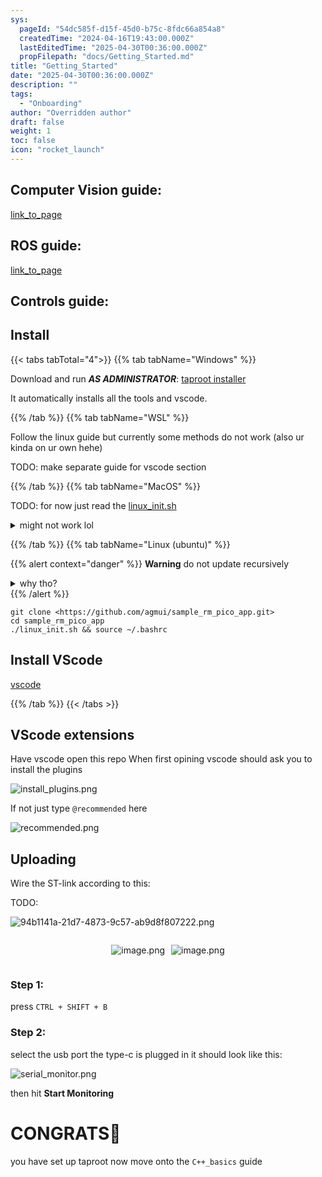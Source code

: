```yaml
---
sys:
  pageId: "54dc585f-d15f-45d0-b75c-8fdc66a854a8"
  createdTime: "2024-04-16T19:43:00.000Z"
  lastEditedTime: "2025-04-30T00:36:00.000Z"
  propFilepath: "docs/Getting_Started.md"
title: "Getting_Started"
date: "2025-04-30T00:36:00.000Z"
description: ""
tags:
  - "Onboarding"
author: "Overridden author"
draft: false
weight: 1
toc: false
icon: "rocket_launch"
---
```


## Computer Vision guide:

[link_to_page](86d45bc0-388b-4d26-8848-44f255f73d0e)

## ROS guide:

[link_to_page](3c76c1de-ec8f-46d6-8b0a-294005edc2d5)

## Controls guide:

## Install

{{< tabs tabTotal="4">}}
{{% tab tabName="Windows" %}}

Download and run _**AS ADMINISTRATOR**_: [taproot installer](https://github.com/Thornbots/TeachingFreshies/releases/tag/1.0)

It automatically installs all the tools and vscode.

{{% /tab %}}
{{% tab tabName="WSL" %}}

Follow the linux guide but currently some methods do not work (also ur kinda on ur own hehe)

TODO: make separate guide for vscode section

{{% /tab %}}
{{% tab tabName="MacOS" %}}

TODO: for now just read the [linux_init.sh](https://github.com/agmui/sample_rm_pico_app/blob/main/linux_init.sh)

<details>
<summary>might not work lol</summary>

`brew install libusb pkg-config`

Next install: [vscode](https://code.visualstudio.com/Download)

</details>

{{% /tab %}}
{{% tab tabName="Linux (ubuntu)" %}}

{{% alert context="danger" %}}
**Warning** do not update recursively
<details>
<summary>why tho?</summary>
There are some submodules that may go on for a while (like tinyusb) and I highly
recommend you don't need to get them.
If you want to see what submodules I update just look in `linux_init.sh`
</details>
{{% /alert %}}

```shell
git clone <https://github.com/agmui/sample_rm_pico_app.git>
cd sample_rm_pico_app
./linux_init.sh && source ~/.bashrc
```

## Install VScode

[vscode](https://code.visualstudio.com/Download)

{{% /tab %}}
{{< /tabs >}}

## VScode extensions

Have vscode open this repo
When first opining vscode should ask you to install the plugins

![install_plugins.png](https://prod-files-secure.s3.us-west-2.amazonaws.com/d518164a-d88e-44d1-a4ee-3adb3bd8bce0/89bd30f0-1825-4e77-867b-0a41ce370880/install_plugins.png?X-Amz-Algorithm=AWS4-HMAC-SHA256&X-Amz-Content-Sha256=UNSIGNED-PAYLOAD&X-Amz-Credential=ASIAZI2LB466X6KUXXZS%2F20250525%2Fus-west-2%2Fs3%2Faws4_request&X-Amz-Date=20250525T121343Z&X-Amz-Expires=3600&X-Amz-Security-Token=IQoJb3JpZ2luX2VjEGQaCXVzLXdlc3QtMiJIMEYCIQDoszsKgsrQ5i8YdWlRjMnpXT7fPbmlpDnMBLPuBK%2BN9QIhAIcLlh%2BiSFfv4X6EMTC1mqh9YXvk%2BlIhAV80elqPP%2Fr%2BKv8DCC0QABoMNjM3NDIzMTgzODA1IgyxCcxPyTbEmITqUksq3APWY6MZH8NxrWngUwlcJTf0Qb16iqXE5pqSuLWs%2FPCoRHETHrO%2FtfpuTfZiTI2HJfu5koAyPTxzMLAIuKZLOqdMrP7wacd%2BJbcfOtUqdROABik5m5wKKTIw6eW65giiAmd80LYja98JknzOLIRNQHI26SUUsJTzNfX9FYV8pGpHNcFLAoJylBI1yZxxhHwnYdlFEp3jCQ1fY1W7%2B01%2FPTQOAeRVBCd%2FQHbstCszJKjZ4RGxj6CLjbCsoloaTwZZGHejCgliEGVSsmT21tlierxdvSzeUunc57%2BVixYVmmSFpElglzv6yYTra9pac1IwUtqUTIyKe5sA1%2Fv%2BHZq6hJjzE%2BcN8OnrGzcDKGwikv6T7iOSGinwE0cpFmNCKxnStkHjBMe1K6i%2FhTvEb8AzVYok4%2BEgHJNlX9pvwOzv4Kku5P%2FUd6yZvOtw0tmlE0f5C06DprAAbUFZ19HAyA6K7vkj%2FznqXzksCm409gW2szvqQI12MYijA9Jhuucstb7aL6Bcij6bu3%2F7ib4LRIvOFTfD8sTGTt2T%2BepNJs6C694mUhNwJBwmrFRZPBwy71HkJpYJVIeSkr8FfZA3EGyeOyZw41wUqiiNmMl6OjIx2WmSBSil5k%2BlZCtwHfkIRTDg%2FMvBBjqkAaRv2hxxWAZDQqGgHu%2BvHbHPUJtbMpV9dilvJtM1QI7AQZzcjVz4To2z9VOak5MOneYr59Ie2uesMvGq1oIqju3FZuOb96t%2BOAlUYkv%2F7JIZfgX4Amah9zZRoTTOMkyl2w8yhiJI0mLtXc4A%2FTKqvC7GqfCfqNH1iEK07fnKd1Vda09GkB759ZVpXLpi%2F27iTTMT6vBR%2Fsl0ALzQjhDJu83p9FTa&X-Amz-Signature=8aa67229192f9745b87f2a086afb8d0404de68f6710d88a76fdd4c1c28ed95de&X-Amz-SignedHeaders=host&x-id=GetObject)

If not just type `@recommended` here  

![recommended.png](https://prod-files-secure.s3.us-west-2.amazonaws.com/d518164a-d88e-44d1-a4ee-3adb3bd8bce0/61e661e9-5d85-4dfc-be0d-8d2097a5e793/recommended.png?X-Amz-Algorithm=AWS4-HMAC-SHA256&X-Amz-Content-Sha256=UNSIGNED-PAYLOAD&X-Amz-Credential=ASIAZI2LB466X6KUXXZS%2F20250525%2Fus-west-2%2Fs3%2Faws4_request&X-Amz-Date=20250525T121343Z&X-Amz-Expires=3600&X-Amz-Security-Token=IQoJb3JpZ2luX2VjEGQaCXVzLXdlc3QtMiJIMEYCIQDoszsKgsrQ5i8YdWlRjMnpXT7fPbmlpDnMBLPuBK%2BN9QIhAIcLlh%2BiSFfv4X6EMTC1mqh9YXvk%2BlIhAV80elqPP%2Fr%2BKv8DCC0QABoMNjM3NDIzMTgzODA1IgyxCcxPyTbEmITqUksq3APWY6MZH8NxrWngUwlcJTf0Qb16iqXE5pqSuLWs%2FPCoRHETHrO%2FtfpuTfZiTI2HJfu5koAyPTxzMLAIuKZLOqdMrP7wacd%2BJbcfOtUqdROABik5m5wKKTIw6eW65giiAmd80LYja98JknzOLIRNQHI26SUUsJTzNfX9FYV8pGpHNcFLAoJylBI1yZxxhHwnYdlFEp3jCQ1fY1W7%2B01%2FPTQOAeRVBCd%2FQHbstCszJKjZ4RGxj6CLjbCsoloaTwZZGHejCgliEGVSsmT21tlierxdvSzeUunc57%2BVixYVmmSFpElglzv6yYTra9pac1IwUtqUTIyKe5sA1%2Fv%2BHZq6hJjzE%2BcN8OnrGzcDKGwikv6T7iOSGinwE0cpFmNCKxnStkHjBMe1K6i%2FhTvEb8AzVYok4%2BEgHJNlX9pvwOzv4Kku5P%2FUd6yZvOtw0tmlE0f5C06DprAAbUFZ19HAyA6K7vkj%2FznqXzksCm409gW2szvqQI12MYijA9Jhuucstb7aL6Bcij6bu3%2F7ib4LRIvOFTfD8sTGTt2T%2BepNJs6C694mUhNwJBwmrFRZPBwy71HkJpYJVIeSkr8FfZA3EGyeOyZw41wUqiiNmMl6OjIx2WmSBSil5k%2BlZCtwHfkIRTDg%2FMvBBjqkAaRv2hxxWAZDQqGgHu%2BvHbHPUJtbMpV9dilvJtM1QI7AQZzcjVz4To2z9VOak5MOneYr59Ie2uesMvGq1oIqju3FZuOb96t%2BOAlUYkv%2F7JIZfgX4Amah9zZRoTTOMkyl2w8yhiJI0mLtXc4A%2FTKqvC7GqfCfqNH1iEK07fnKd1Vda09GkB759ZVpXLpi%2F27iTTMT6vBR%2Fsl0ALzQjhDJu83p9FTa&X-Amz-Signature=5d97131ff02dbe3ac88c906368084153462f01d5bd4cc097ae883de9bf9f7fe9&X-Amz-SignedHeaders=host&x-id=GetObject)

## Uploading

Wire the ST-link according to this:

TODO:

![94b1141a-21d7-4873-9c57-ab9d8f807222.png](https://prod-files-secure.s3.us-west-2.amazonaws.com/d518164a-d88e-44d1-a4ee-3adb3bd8bce0/e5fad17d-ab82-4300-9f4c-505ab4b1202c/94b1141a-21d7-4873-9c57-ab9d8f807222.png?X-Amz-Algorithm=AWS4-HMAC-SHA256&X-Amz-Content-Sha256=UNSIGNED-PAYLOAD&X-Amz-Credential=ASIAZI2LB466X6KUXXZS%2F20250525%2Fus-west-2%2Fs3%2Faws4_request&X-Amz-Date=20250525T121343Z&X-Amz-Expires=3600&X-Amz-Security-Token=IQoJb3JpZ2luX2VjEGQaCXVzLXdlc3QtMiJIMEYCIQDoszsKgsrQ5i8YdWlRjMnpXT7fPbmlpDnMBLPuBK%2BN9QIhAIcLlh%2BiSFfv4X6EMTC1mqh9YXvk%2BlIhAV80elqPP%2Fr%2BKv8DCC0QABoMNjM3NDIzMTgzODA1IgyxCcxPyTbEmITqUksq3APWY6MZH8NxrWngUwlcJTf0Qb16iqXE5pqSuLWs%2FPCoRHETHrO%2FtfpuTfZiTI2HJfu5koAyPTxzMLAIuKZLOqdMrP7wacd%2BJbcfOtUqdROABik5m5wKKTIw6eW65giiAmd80LYja98JknzOLIRNQHI26SUUsJTzNfX9FYV8pGpHNcFLAoJylBI1yZxxhHwnYdlFEp3jCQ1fY1W7%2B01%2FPTQOAeRVBCd%2FQHbstCszJKjZ4RGxj6CLjbCsoloaTwZZGHejCgliEGVSsmT21tlierxdvSzeUunc57%2BVixYVmmSFpElglzv6yYTra9pac1IwUtqUTIyKe5sA1%2Fv%2BHZq6hJjzE%2BcN8OnrGzcDKGwikv6T7iOSGinwE0cpFmNCKxnStkHjBMe1K6i%2FhTvEb8AzVYok4%2BEgHJNlX9pvwOzv4Kku5P%2FUd6yZvOtw0tmlE0f5C06DprAAbUFZ19HAyA6K7vkj%2FznqXzksCm409gW2szvqQI12MYijA9Jhuucstb7aL6Bcij6bu3%2F7ib4LRIvOFTfD8sTGTt2T%2BepNJs6C694mUhNwJBwmrFRZPBwy71HkJpYJVIeSkr8FfZA3EGyeOyZw41wUqiiNmMl6OjIx2WmSBSil5k%2BlZCtwHfkIRTDg%2FMvBBjqkAaRv2hxxWAZDQqGgHu%2BvHbHPUJtbMpV9dilvJtM1QI7AQZzcjVz4To2z9VOak5MOneYr59Ie2uesMvGq1oIqju3FZuOb96t%2BOAlUYkv%2F7JIZfgX4Amah9zZRoTTOMkyl2w8yhiJI0mLtXc4A%2FTKqvC7GqfCfqNH1iEK07fnKd1Vda09GkB759ZVpXLpi%2F27iTTMT6vBR%2Fsl0ALzQjhDJu83p9FTa&X-Amz-Signature=3efad48f4a465afb47a02b3ae940c580938d249d5712694abee1ac51c9a1abcc&X-Amz-SignedHeaders=host&x-id=GetObject)

<div style="display: flex;flex-direction: row; column-gap:10px; max-width: 630px;justify-content: center;">
<div>

![image.png](https://prod-files-secure.s3.us-west-2.amazonaws.com/d518164a-d88e-44d1-a4ee-3adb3bd8bce0/210ecb78-1116-4d7b-b9b7-2292f66fa2c2/image.png?X-Amz-Algorithm=AWS4-HMAC-SHA256&X-Amz-Content-Sha256=UNSIGNED-PAYLOAD&X-Amz-Credential=ASIAZI2LB4664J74FBDZ%2F20250525%2Fus-west-2%2Fs3%2Faws4_request&X-Amz-Date=20250525T121345Z&X-Amz-Expires=3600&X-Amz-Security-Token=IQoJb3JpZ2luX2VjEGIaCXVzLXdlc3QtMiJHMEUCIQDmdZpooelIGb%2F2U6J%2FUTE%2FWMY1mU7q8VOmo1Xw30SovAIgMKys0e8%2BrBcmhDic55f6Q60bEVr3NNA88RHyH4OERE4q%2FwMIKxAAGgw2Mzc0MjMxODM4MDUiDIH6gggkjOf3mJR3dircAwH83cmcorlRxfAehAkQJAjKorUfI07%2B3Shr7HXWO45UIu4m8Uh39nS402lTSMs0YbLY1WyiBudi4iyRglyrWXcLSl3UqjEJCZOFoB3VuR%2FraQymvMWnx7zA82DzeWS3skUDdQrms2jhmBnju%2FZ17vYP2msXKgMgvAJEuQ5CrMfKK4QmQQ3o39AHJbQ2QXXKzcDXonDzUD9HBetdicM4V2qb6QHvJmPksTrROrpikpogrt7HvpInEnJ0mLHN0WGFv1YTsEzkodJWSaI3116MEYS1lOjFHekgBmEkKXrtZSmN9fuwA7ou7SPFs%2BbHBhp3tf3dh1%2B7HSfuzEakNBU7F2uzA2puJIk%2BFqzJYkIaJcTdnOy6F46UJGsnfVuMhHALi9oDpIDr4CmsGlgelgvb4YwJP%2Bv2xqL4Z55yg6q2guwewGvJONvJG%2BqExp1i0Z%2B2Zhd2ViXWQlPI5Ad6TPgzsj4pd34HMFuKWQMFepaQA9%2FaQHgBQcFc%2BF4c1Wkvg%2BOpaxNhJLRF8w33FLBXAy6D3iJsZ2mMrEkG1tf7PLY9kE8b6uH5s25vwR5LV4TcuBW9Sr0SQvoxntfr904a6Nl7bIDw3TJaRMloSvCb3Qy8ofLjNyaD04G3DP7MdRRiMJPby8EGOqUBDvpu%2Fnu5pG5hD7B2rVJqukRo89VslnsDNX3qs5wjcmrWRb6Y9qazza1XL2ywtFvJnuL2nQbkv6VW1Ukh0%2BbR%2Fk26sBQNQZ1gz72vPcz2LCV%2ByrV7a0l4AVTe3Nepgx78QMs56HlDDGM2FamSIB7MTb2gPQuSaROi9k4uGN%2B0Vh3H15h4IAwjJTRJEInVdgIIDBHM3uXboFCDGXCrlkW4F2Uhj9fu&X-Amz-Signature=8d86f4c2fb934baf3890c8aba516f9b87cf2a857fb3da2508f47daca19e9838d&X-Amz-SignedHeaders=host&x-id=GetObject)

</div>
<div>

![image.png](https://prod-files-secure.s3.us-west-2.amazonaws.com/d518164a-d88e-44d1-a4ee-3adb3bd8bce0/33a0fd0f-8ca6-4a86-8e09-26e95ded1fff/image.png?X-Amz-Algorithm=AWS4-HMAC-SHA256&X-Amz-Content-Sha256=UNSIGNED-PAYLOAD&X-Amz-Credential=ASIAZI2LB466TGLDUQO4%2F20250525%2Fus-west-2%2Fs3%2Faws4_request&X-Amz-Date=20250525T121346Z&X-Amz-Expires=3600&X-Amz-Security-Token=IQoJb3JpZ2luX2VjEGMaCXVzLXdlc3QtMiJHMEUCID%2FvocaL2RxFsmbH4w19LLvKvld6fOmCpenRhRdpjJ22AiEAoovnuzAcVvta2TA4M1TGQuvuZLOFQQNz%2FZoj9xcy4soq%2FwMIKxAAGgw2Mzc0MjMxODM4MDUiDEC9fJ8pqcKQtLy6QCrcA6%2FFITStz5Mdlm2Ex%2BZNS2dGFDR1Fm9Udn%2BjOjmPbthLAKts0uYNxFwPB1PBGS29q4mGHhpx%2BqgNe%2FIWspapLYRKzP0zmq%2FhLtpZJ6Alq%2FUY54Z4M0ztFoOVgOKhtXdw5DMDrPrnxBz1ShLDR3sKvX9XLqAUQcDth%2BD%2BzGKzfunU1AV7Y6u4gl50ktbvudRWxAvU2F0f%2BsheajGJYTGyQMZY8yi9JhvwH3mEJKFo%2FUXTQNArtelVIOza7wxdxpQqz9mFSeOqaZ4adymwtYxdrKVSzuXJgwpmjY2a1aNl7sEHzhK3peSYFrUVKNcxeB1qKr5i4yFVi8ssvmAAgOAPfLoM%2BQlNxmbpyGZA6A9rb1T8khY8%2FtS%2Fc81uZVvGQiJJpwtKwJWapBp8%2FLkjDY0F0Y6M8VYgmcGX%2BFtQrOztrfqzJCgMRNPIu49V7PSfqesYgd8E9J3hY%2F9JosyLpapnNJtXT04Llt7%2FTRKLHiKYMlVX%2FlKU3cingdcp6KZ0fYME3vb2vgtd2YESvquCRJNKkPyljBnOo2oeMxqIsyilgdWe69m%2F4jeZOXfzR75NDmKSho1xH%2BVH0W%2FfyC7m%2BJRZz%2Fs0Yfgv6PXmcYJQPD8TeRKIItEDL4fcQadUI0u3MJzey8EGOqUBh%2FdFVLpYVJSEaeYG2ZlqzksgY8ZEG0IdS0QReBjS5OS6z%2Fpx0GdjU4uzx%2BMQ8tFAjweA4XAHtLGE%2FApN44q60tq0XYTzRJwX1Pn6iCmgkBoz%2FpMf9oY4Tsov0JzrwSTlXaNwi7DQBTLIkExULRIEZ9eRifUuC4j62tnllSvqGceu4AwOXP1HYhIosMxYGnncljwl3WkqPnrB7j1B7%2BJJIkoN3L4C&X-Amz-Signature=959e66c06385dbc8af75a206d46c42d8fe1918fb913c95cf5fb5dc2ef7006d80&X-Amz-SignedHeaders=host&x-id=GetObject)

</div>
</div>

### Step 1:

press `CTRL + SHIFT + B`

### Step 2:

select the usb port the type-c is plugged in it should look like this:

![serial_monitor.png](https://prod-files-secure.s3.us-west-2.amazonaws.com/d518164a-d88e-44d1-a4ee-3adb3bd8bce0/f03f4774-05d4-4393-b6a0-d5efb6d315ab/serial_monitor.png?X-Amz-Algorithm=AWS4-HMAC-SHA256&X-Amz-Content-Sha256=UNSIGNED-PAYLOAD&X-Amz-Credential=ASIAZI2LB466X6KUXXZS%2F20250525%2Fus-west-2%2Fs3%2Faws4_request&X-Amz-Date=20250525T121343Z&X-Amz-Expires=3600&X-Amz-Security-Token=IQoJb3JpZ2luX2VjEGQaCXVzLXdlc3QtMiJIMEYCIQDoszsKgsrQ5i8YdWlRjMnpXT7fPbmlpDnMBLPuBK%2BN9QIhAIcLlh%2BiSFfv4X6EMTC1mqh9YXvk%2BlIhAV80elqPP%2Fr%2BKv8DCC0QABoMNjM3NDIzMTgzODA1IgyxCcxPyTbEmITqUksq3APWY6MZH8NxrWngUwlcJTf0Qb16iqXE5pqSuLWs%2FPCoRHETHrO%2FtfpuTfZiTI2HJfu5koAyPTxzMLAIuKZLOqdMrP7wacd%2BJbcfOtUqdROABik5m5wKKTIw6eW65giiAmd80LYja98JknzOLIRNQHI26SUUsJTzNfX9FYV8pGpHNcFLAoJylBI1yZxxhHwnYdlFEp3jCQ1fY1W7%2B01%2FPTQOAeRVBCd%2FQHbstCszJKjZ4RGxj6CLjbCsoloaTwZZGHejCgliEGVSsmT21tlierxdvSzeUunc57%2BVixYVmmSFpElglzv6yYTra9pac1IwUtqUTIyKe5sA1%2Fv%2BHZq6hJjzE%2BcN8OnrGzcDKGwikv6T7iOSGinwE0cpFmNCKxnStkHjBMe1K6i%2FhTvEb8AzVYok4%2BEgHJNlX9pvwOzv4Kku5P%2FUd6yZvOtw0tmlE0f5C06DprAAbUFZ19HAyA6K7vkj%2FznqXzksCm409gW2szvqQI12MYijA9Jhuucstb7aL6Bcij6bu3%2F7ib4LRIvOFTfD8sTGTt2T%2BepNJs6C694mUhNwJBwmrFRZPBwy71HkJpYJVIeSkr8FfZA3EGyeOyZw41wUqiiNmMl6OjIx2WmSBSil5k%2BlZCtwHfkIRTDg%2FMvBBjqkAaRv2hxxWAZDQqGgHu%2BvHbHPUJtbMpV9dilvJtM1QI7AQZzcjVz4To2z9VOak5MOneYr59Ie2uesMvGq1oIqju3FZuOb96t%2BOAlUYkv%2F7JIZfgX4Amah9zZRoTTOMkyl2w8yhiJI0mLtXc4A%2FTKqvC7GqfCfqNH1iEK07fnKd1Vda09GkB759ZVpXLpi%2F27iTTMT6vBR%2Fsl0ALzQjhDJu83p9FTa&X-Amz-Signature=54e54f4f02b6e5fbc70abd04485e0475b3f9f51eedc0bab8638ae5a15d3b09c6&X-Amz-SignedHeaders=host&x-id=GetObject)

then hit **Start Monitoring**

# CONGRATS🎉

you have set up taproot now move onto the `C++_basics` guide
